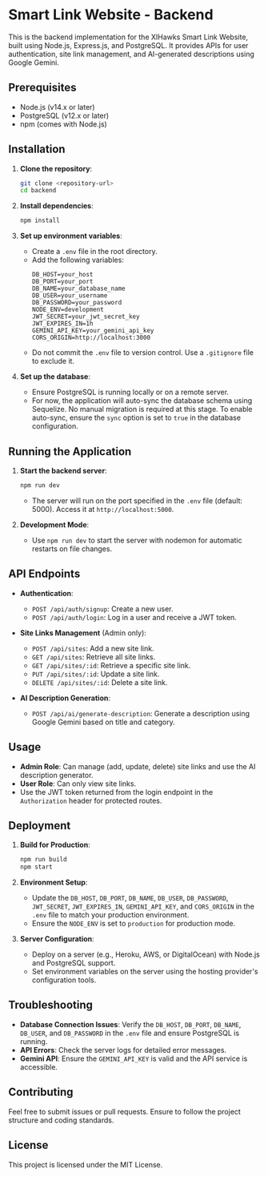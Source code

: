 # Smart Link Website - Backend

This is the backend implementation for the XIHawks Smart Link Website, built using Node.js, Express.js, and PostgreSQL. It provides APIs for user authentication, site link management, and AI-generated descriptions using Google Gemini.

## Prerequisites

- Node.js (v14.x or later)
- PostgreSQL (v12.x or later)
- npm (comes with Node.js)

## Installation

1. **Clone the repository**:

   ```bash
   git clone <repository-url>
   cd backend
   ```

2. **Install dependencies**:

   ```bash
   npm install
   ```

3. **Set up environment variables**:
   - Create a `.env` file in the root directory.
   - Add the following variables:
     ```
     DB_HOST=your_host
     DB_PORT=your_port
     DB_NAME=your_database_name
     DB_USER=your_username
     DB_PASSWORD=your_password
     NODE_ENV=development
     JWT_SECRET=your_jwt_secret_key
     JWT_EXPIRES_IN=1h
     GEMINI_API_KEY=your_gemini_api_key
     CORS_ORIGIN=http://localhost:3000
     ```
   - Do not commit the `.env` file to version control. Use a `.gitignore` file to exclude it.

4. **Set up the database**:
   - Ensure PostgreSQL is running locally or on a remote server.
   - For now, the application will auto-sync the database schema using Sequelize. No manual migration is required at this stage. To enable auto-sync, ensure the `sync` option is set to `true` in the database configuration.

## Running the Application

1. **Start the backend server**:

   ```bash
   npm run dev
   ```

   - The server will run on the port specified in the `.env` file (default: 5000). Access it at `http://localhost:5000`.

2. **Development Mode**:
   - Use `npm run dev` to start the server with nodemon for automatic restarts on file changes.

## API Endpoints

- **Authentication**:
  - `POST /api/auth/signup`: Create a new user.
  - `POST /api/auth/login`: Log in a user and receive a JWT token.

- **Site Links Management** (Admin only):
  - `POST /api/sites`: Add a new site link.
  - `GET /api/sites`: Retrieve all site links.
  - `GET /api/sites/:id`: Retrieve a specific site link.
  - `PUT /api/sites/:id`: Update a site link.
  - `DELETE /api/sites/:id`: Delete a site link.

- **AI Description Generation**:
  - `POST /api/ai/generate-description`: Generate a description using Google Gemini based on title and category.

## Usage

- **Admin Role**: Can manage (add, update, delete) site links and use the AI description generator.
- **User Role**: Can only view site links.
- Use the JWT token returned from the login endpoint in the `Authorization` header for protected routes.

## Deployment

1. **Build for Production**:

   ```bash
   npm run build
   npm start
   ```

2. **Environment Setup**:
   - Update the `DB_HOST`, `DB_PORT`, `DB_NAME`, `DB_USER`, `DB_PASSWORD`, `JWT_SECRET`, `JWT_EXPIRES_IN`, `GEMINI_API_KEY`, and `CORS_ORIGIN` in the `.env` file to match your production environment.
   - Ensure the `NODE_ENV` is set to `production` for production mode.

3. **Server Configuration**:
   - Deploy on a server (e.g., Heroku, AWS, or DigitalOcean) with Node.js and PostgreSQL support.
   - Set environment variables on the server using the hosting provider's configuration tools.

## Troubleshooting

- **Database Connection Issues**: Verify the `DB_HOST`, `DB_PORT`, `DB_NAME`, `DB_USER`, and `DB_PASSWORD` in the `.env` file and ensure PostgreSQL is running.
- **API Errors**: Check the server logs for detailed error messages.
- **Gemini API**: Ensure the `GEMINI_API_KEY` is valid and the API service is accessible.

## Contributing

Feel free to submit issues or pull requests. Ensure to follow the project structure and coding standards.

## License

This project is licensed under the MIT License.
